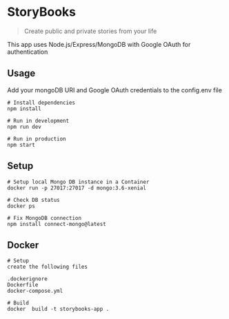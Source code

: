 # StoryBooks

> Create public and private stories from your life

This app uses Node.js/Express/MongoDB with Google OAuth for authentication

## Usage

Add your mongoDB URI and Google OAuth credentials to the config.env file

```
# Install dependencies
npm install

# Run in development
npm run dev

# Run in production
npm start
```
## Setup
```
# Setup local Mongo DB instance in a Container
docker run -p 27017:27017 -d mongo:3.6-xenial

# Check DB status
docker ps

# Fix MongoDB connection
npm install connect-mongo@latest
```
## Docker
```
# Setup
create the following files

.dockerignore
Dockerfile
docker-compose.yml

# Build
docker  build -t storybooks-app .





